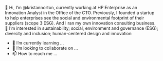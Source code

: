 👋 Hi, I’m @kristannorton, currently working at HP Enterprise as an Innovation Analyst in the Office of the CTO. Previously, I founded a startup to help enterprises see the social and environmental footprint of their suppliers (scope 3 ESG). And I ran my own innovation consulting business.
👀 I’m interested in sustainability; social, environment and governance (ESG); diversity and inclusion; human-centered design and innovation
- 🌱 I’m currently learning ...
- 💞️ I’m looking to collaborate on ...
- 📫 How to reach me ...

<!---
kristannorton/kristannorton is a ✨ special ✨ repository because its `README.md` (this file) appears on your GitHub profile.
You can click the Preview link to take a look at your changes.
--->
